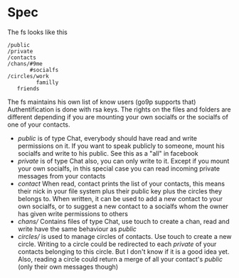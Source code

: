 Spec
====

The fs looks like this

    /public
    /private
    /contacts
    /chans/#9me
           #socialfs
    /circles/work
             familly
  	   friends

The fs maintains his own list of know users (go9p supports that)
Authentification is done with rsa keys.
The rights on the files and folders are different depending if you are mounting your own socialfs or the socialfs of one of your contacts.

 * _public_ is of type Chat, everybody should have read and write permissions on it. If you want to speak publicly to someone, mount his socialfs and write to his public. See this as a "all" in facebook
 * _private_ is of type Chat also, you can only write to it. Except if you mount your own socialfs, in this special case you can read incoming private messages from your contacts
 * _contact_ When read, contact prints the list of your contacts, this means their nick in your file system plus their public key plus the circles they belongs to. When written, it can be used to add a new contact to your own socialfs, or to suggest a new contact to a socialfs whom the owner has given write permissions to others
 * _chans/_ Contains files of type Chat, use touch to create a chan, read and write have the same behaviour as _public_
 * _circles/_ is used to manage circles of contacts. Use touch to create a new circle. Writing to a circle could be redirected to each _private_ of your contacts belonging to this circle. But I don't know if it is a good idea yet. Also, reading a circle could return a merge of all your contact's _public_ (only their own messages though)

